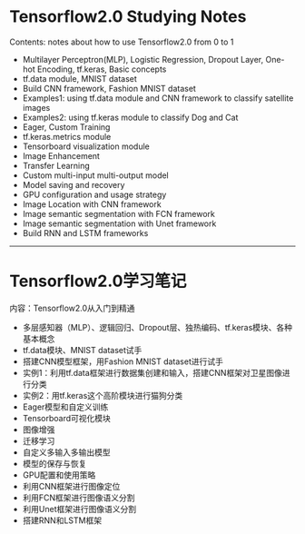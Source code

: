 # Tensorflow2.0 Studying Notes

Contents: notes about how to use Tensorflow2.0 from 0 to 1
- Multilayer Perceptron(MLP), Logistic Regression, Dropout Layer, One-hot Encoding, tf.keras, Basic concepts 
- tf.data module, MNIST dataset 
- Build CNN framework, Fashion MNIST dataset
- Examples1: using tf.data module and CNN framework to classify satellite images
- Examples2: using tf.keras module to classify Dog and Cat 
- Eager,  Custom Training
- tf.keras.metrics module
- Tensorboard visualization module 
- Image Enhancement
- Transfer Learning
- Custom multi-input multi-output model
- Model saving and recovery
- GPU configuration and usage strategy
- Image Location with CNN framework
- Image semantic segmentation with FCN framework
- Image semantic segmentation with Unet framework 
- Build RNN and LSTM frameworks 

---

# Tensorflow2.0学习笔记

内容：Tensorflow2.0从入门到精通
- 多层感知器（MLP）、逻辑回归、Dropout层、独热编码、tf.keras模块、各种基本概念
- tf.data模块、MNIST dataset试手
- 搭建CNN模型框架，用Fashion MNIST dataset进行试手
- 实例1：利用tf.data框架进行数据集创建和输入，搭建CNN框架对卫星图像进行分类
- 实例2：用tf.keras这个高阶模块进行猫狗分类
- Eager模型和自定义训练
- Tensorboard可视化模块
- 图像增强
- 迁移学习
- 自定义多输入多输出模型
- 模型的保存与恢复
- GPU配置和使用策略
- 利用CNN框架进行图像定位
- 利用FCN框架进行图像语义分割
- 利用Unet框架进行图像语义分割
- 搭建RNN和LSTM框架
